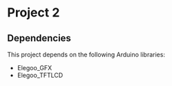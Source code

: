 # Project 2

## Dependencies

This project depends on the following Arduino libraries:

- Elegoo_GFX
- Elegoo_TFTLCD
